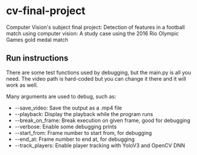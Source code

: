 # cv-final-project
Computer Vision's subject final project: Detection of features in a football match using computer vision: A study case using the 2016 Rio Olympic Games gold medal match

## Run instructions

There are some test functions used by debugging, but the main.py is all you need. The video path is hard-coded but you can change it there and it will work as well.

Many arguments are used to debug, such as:

* --save_video: Save the output as a .mp4 file
* --playback: Display the playback while the program runs
* --break_on_frame: Break execution on given frame, good for debugging
* --verbose: Enable some debugging prints
* --start_from: Frame number to start from, for debugging
* --end_at: Frame number to end at, for debugging
* --track_players: Enable player tracking with YoloV3 and OpenCV DNN
